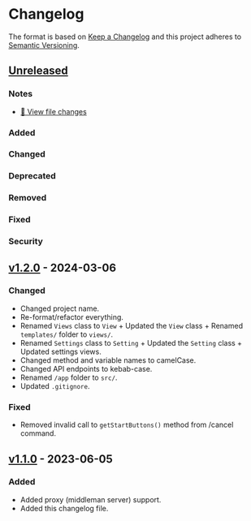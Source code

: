 # Changelog
The format is based on [Keep a Changelog](http://keepachangelog.com/) and this project adheres to [Semantic Versioning](http://semver.org/).

## [Unreleased]
### Notes
- [:ledger: View file changes][Unreleased]
### Added
### Changed
### Deprecated
### Removed
### Fixed
### Security

## [v1.2.0] - 2024-03-06
### Changed
- Changed project name.
- Re-format/refactor everything.
- Renamed `Views` class to `View` + Updated the `View` class + Renamed `templates/` folder to `views/`.
- Renamed `Settings` class to `Setting` + Updated the `Setting` class + Updated settings views.
- Changed method and variable names to camelCase.
- Changed API endpoints to kebab-case.
- Renamed `/app` folder to `src/`.
- Updated `.gitignore`.
### Fixed
- Removed invalid call to `getStartButtons()` method from /cancel command.

## [v1.1.0] - 2023-06-05
### Added
- Added proxy (middleman server) support.
- Added this changelog file.

[Unreleased]: https://GitHub.com/FourteenDev/telegram-bot-wordpress-plugin-boilerplate/compare/v1.2.0...main
[v1.2.0]: https://GitHub.com/FourteenDev/telegram-bot-wordpress-plugin-boilerplate/compare/v1.1.0...v1.2.0
[v1.1.0]: https://GitHub.com/FourteenDev/telegram-bot-wordpress-plugin-boilerplate/compare/v1.0.0...v1.1.0
